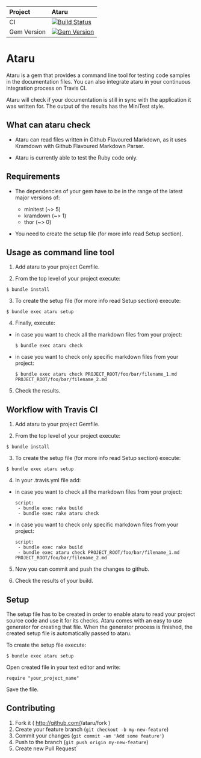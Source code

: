| Project         | Ataru
|:----------------|:--------------------------------------------------
| CI              | [![Build Status](https://travis-ci.org/CodePadawans/ataru.svg?branch=master)](https://travis-ci.org/CodePadawans/ataru)
| Gem Version     | [![Gem Version](https://badge.fury.io/rb/ataru.svg)](http://badge.fury.io/rb/ataru)

# Ataru

Ataru is a gem that provides a command line tool for testing code samples in the documentation files.
You can also integrate ataru in your continuous integration process on Travis CI.

Ataru will check if your documentation is still in sync with the application it was written for.
The output of the results has the MiniTest style.

## What can ataru check

- Ataru can read files written in Github Flavoured Markdown, as it uses Kramdown with Github Flavoured Markdown Parser.

- Ataru is currently able to test the Ruby code only.

## Requirements

- The dependencies of your gem have to be in the range of the latest major versions of:

    - minitest (~> 5)
    - kramdown (~> 1)
    - thor (~> 0)

- You need to create the setup file (for more info read Setup section).

## Usage as command line tool

1. Add ataru to your project Gemfile.

2. From the top level of your project execute:

  `$ bundle install`

3. To create the setup file (for more info read Setup section) execute:

  `$ bundle exec ataru setup`

4. Finally, execute:

  - in case you want to check all the markdown files from your project:

    `$ bundle exec ataru check`

  - in case you want to check only specific markdown files from your project:

    `$ bundle exec ataru check PROJECT_ROOT/foo/bar/filename_1.md PROJECT_ROOT/foo/bar/filename_2.md`

5. Check the results.

## Workflow with Travis CI

1. Add ataru to your project Gemfile.

2. From the top level of your project execute:

  `$ bundle install`

3. To create the setup file (for more info read Setup section) execute:

  `$ bundle exec ataru setup`

4. In your .travis.yml file add:

  - in case you want to check all the markdown files from your project:

    ```
    script:
     - bundle exec rake build
     - bundle exec rake ataru check
     ```

  - in case you want to check only specific markdown files from your project:

    ```
    script:
     - bundle exec rake build
     - bundle exec ataru check PROJECT_ROOT/foo/bar/filename_1.md PROJECT_ROOT/foo/bar/filename_2.md
     ```

5. Now you can commit and push the changes to github.

6. Check the results of your build. 


## Setup

The setup file has to be created in order to enable ataru to read your project source code and use it for its checks.
Ataru comes with an easy to use generator for creating that file. When the generator process is finished, the created
setup file is automatically passed to ataru.

To create the setup file execute:

  `$ bundle exec ataru setup`

Open created file in your text editor and write:

  `require "your_project_name"`

Save the file.

## Contributing

1. Fork it ( http://github.com/<my-github-username>/ataru/fork )
2. Create your feature branch (`git checkout -b my-new-feature`)
3. Commit your changes (`git commit -am 'Add some feature'`)
4. Push to the branch (`git push origin my-new-feature`)
5. Create new Pull Request`
